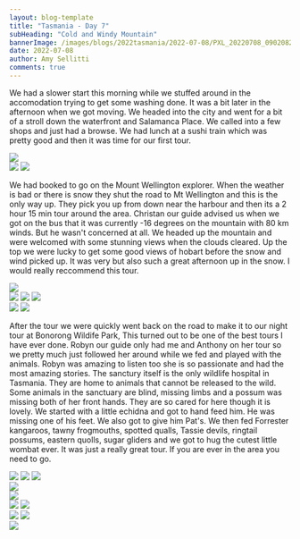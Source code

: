 ```yaml
---
layout: blog-template
title: "Tasmania - Day 7"
subHeading: "Cold and Windy Mountain"
bannerImage: /images/blogs/2022tasmania/2022-07-08/PXL_20220708_090208299.jpg_compressed.JPEG
date: 2022-07-08
author: Amy Sellitti
comments: true
---
```


We had a slower start this morning while we stuffed around in the accomodation trying to get some washing done. It was a bit later in the afternoon when we got moving. We headed into the city and went for a bit of a stroll down the waterfront and Salamanca Place. We called into a few shops and just had a browse. We had lunch at a sushi train which was pretty good and then it was time for our first tour. 

<div class="center-image"><img src="/images/blogs/2022tasmania/2022-07-08/PXL_20220708_013155923.jpg_compressed.JPEG" /></div>
<div class="grid-2c">
  <img src="/images/blogs/2022tasmania/2022-07-08/PXL_20220708_020724408.jpg_compressed.JPEG"/>
  <img src="/images/blogs/2022tasmania/2022-07-08/PXL_20220708_021557997.jpg_compressed.JPEG"/>
</div>

We had booked to go on the Mount Wellington explorer. When the weather is bad or there is snow they shut the road to Mt Wellington and this is the only way up. They pick you up from down near the harbour and then its a 2 hour 15 min tour around the area. Christan our guide advised us when we got on the bus that it was currently -16 degrees on the mountain with 80 km winds. But he wasn't concerned at all. We headed up the mountain and were welcomed with some stunning views when the clouds cleared. Up the top we were lucky to get some good views of hobart before the snow and wind picked up. It was very but also such a great afternoon up in the snow. I would really reccommend this tour. 

<div class="center-image"><img src="/images/blogs/2022tasmania/2022-07-08/PXL_20220708_050050234.jpg_compressed.JPEG" /></div>
<div class="grid-3c">
  <img src="/images/blogs/2022tasmania/2022-07-08/PXL_20220708_045837619.jpg_compressed.JPEG"/>
  <img src="/images/blogs/2022tasmania/2022-07-08/PXL_20220708_051910019.jpg_compressed.JPEG"/>
  <img src="/images/blogs/2022tasmania/2022-07-08/PXL_20220708_051938251.MP.jpg_compressed.JPEG"/>
</div>
<div class="grid-2c">
  <img src="/images/blogs/2022tasmania/2022-07-08/PXL_20220708_052437687.jpg_compressed.JPEG"/>
  <img src="/images/blogs/2022tasmania/2022-07-08/PXL_20220708_045256491.MP.jpg_compressed.JPEG"/>
</div>

After the tour we were quickly went back on the road to make it to our night tour at Bonorong Wildife Park, This turned out to be one of the best tours I have ever done. Robyn our guide only had me and Anthony on her tour so we pretty much just followed her around while we fed and played with the animals. Robyn was amazing to listen too she is so passionate and had the most amazing stories. The sanctury itself is the only wildlife hospital in Tasmania. They are home to animals that cannot be released to the wild. Some animals in the sanctuary are blind, missing limbs and a possum was missing both of her front hands. They are so cared for here though it is lovely. We started with a little echidna and got to hand feed him. He was missing one of his feet. We also got to give him Pat's. We then fed Forrester kangaroos, tawny frogmouths, spotted qualls, Tassie devils, ringtail possums, eastern quolls, sugar gliders and we got to hug the cutest little wombat ever.  It was just a really great tour.  If you are ever in the area you need to go.

<div class="grid-1l-2w">
  <img src="/images/blogs/2022tasmania/2022-07-08/PXL_20220708_081439763.MP.jpg_compressed.JPEG"/>
  <img src="/images/blogs/2022tasmania/2022-07-08/PXL_20220708_073756749.jpg_compressed.JPEG"/>
  <img src="/images/blogs/2022tasmania/2022-07-08/PXL_20220708_073858156.jpg_compressed.JPEG"/>
</div>
<div class="center-image"><img src="/images/blogs/2022tasmania/2022-07-08/PXL_20220708_075746055.MP.jpg_compressed.JPEG" /></div>
<div class="center-image"><img src="/images/blogs/2022tasmania/2022-07-08/PXL_20220708_090208299.jpg_compressed.JPEG" /></div>
<div class="grid-2c">
  <img src="/images/blogs/2022tasmania/2022-07-08/PXL_20220708_083706403.MP.jpg_compressed.JPEG"/>
  <img src="/images/blogs/2022tasmania/2022-07-08/PXL_20220708_091607738.MP.jpg"/>
</div>
<div class="grid-2c">
  <img src="/images/blogs/2022tasmania/2022-07-08/PXL_20220708_092150742.MP.jpg_compressed.JPEG"/>
  <img src="/images/blogs/2022tasmania/2022-07-08/PXL_20220708_093734783.MP.jpg"/>
</div>
<div class="center-image"><img src="/images/blogs/2022tasmania/2022-07-08/PXL_20220708_095120251.MP.jpg_compressed.JPEG" /></div>
